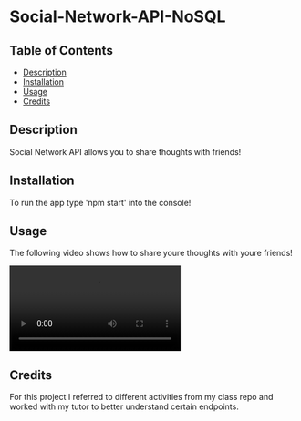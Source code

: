 # Social-Network-API-NoSQL

  ## Table of Contents
  * [Description](#description)
  * [Installation](#installation)
  * [Usage](#usage)
  * [Credits](#credits)

## Description 
Social Network API allows you to share thoughts with friends!

## Installation
To run the app type 'npm start' into the console!

## Usage
The following video shows how to share youre thoughts with youre friends!


![Demo](/assets/vid/18vid.webm)


## Credits
For this project I referred to different activities from my class repo and worked with my tutor to better understand certain endpoints.